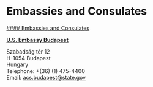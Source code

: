 # Embassies and Consulates

[#### Embassies and Consulates](javascript:void(0); "Embassies and Consulates")

[**U.S. Embassy Budapest**](https://hu.usembassy.gov/)

Szabadság tér 12  
H-1054 Budapest  
Hungary  
Telephone: +(36) (1) 475-4400  
Email: [acs.budapest@state.gov](mailto:acs.budapest@state.gov)